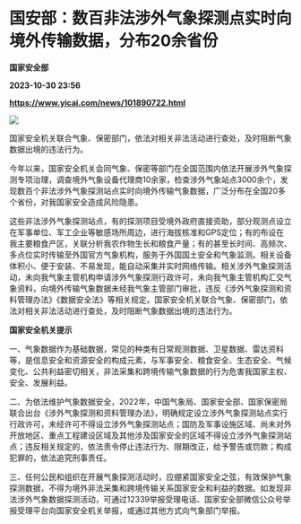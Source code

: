 # 国安部：数百非法涉外气象探测点实时向境外传输数据，分布20余省份
**国家安全部**

**2023-10-30 23:56**

**https://www.yicai.com/news/101890722.html**

![](https://imgcdn.yicai.com/uppics/slides/2023/10/13d3535aadf1c36857504794d49e3757.jpg)

国家安全机关联合气象、保密部门，依法对相关非法活动进行查处，及时阻断气象数据出境的违法行为。

今年以来，国家安全机关会同气象、保密等部门在全国范围内依法开展涉外气象探测专项治理，调查境外气象设备代理商10余家，检查涉外气象站点3000余个，发现数百个非法涉外气象探测站点实时向境外传输气象数据，广泛分布在全国20多个省份，对我国家安全造成风险隐患。

这些非法涉外气象探测站点，有的探测项目受境外政府直接资助，部分观测点设立在军事单位、军工企业等敏感场所周边，进行海拔核准和GPS定位；有的布设在我主要粮食产区，关联分析我农作物生长和粮食产量；有的甚至长时间、高频次、多点位实时传输至外国官方气象机构，服务于外国国土安全和气象监测。相关设备体积小、便于安装、不易发现，能自动采集并实时网络传输。相关涉外气象探测活动，未向我气象主管机构申请涉外气象探测行政许可，未向我气象主管机构汇交气象资料，向境外传输气象数据未经我气象主管部门审批，违反《涉外气象探测和资料管理办法》《数据安全法》等相关规定。国家安全机关联合气象、保密部门，依法对相关非法活动进行查处，及时阻断气象数据出境的违法行为。

**国家安全机关提示**

一、气象数据作为基础数据，常见的种类有日常观测数据、卫星数据、雷达资料等，是信息安全和资源安全的构成元素，与军事安全、粮食安全、生态安全、气候变化、公共利益密切相关，非法采集和跨境传输气象数据的行为危害我国家主权、安全、发展利益。

二、为依法维护气象数据安全，2022年，中国气象局、国家安全部、国家保密局联合出台《涉外气象探测和资料管理办法》，明确规定设立涉外气象探测站点实行行政许可，未经许可不得设立涉外气象探测站点；国防及军事设施区域、尚未对外开放地区、重点工程建设区域及其他涉及国家安全的区域不得设立涉外气象探测站点；违反相关规定的，依法责令停止违法行为、限期改正，给予警告或罚款；构成犯罪的，依法追究刑事责任。

三、任何公民和组织在开展气象探测活动时，应绷紧国家安全之弦，有效保护气象探测数据，不得为境外非法采集和跨境传输关系国家安全和利益的数据。如发现非法涉外气象数据探测活动，可通过12339举报受理电话、国家安全部微信公众号举报受理平台向国家安全机关举报，或通过其他方式向气象部门举报。